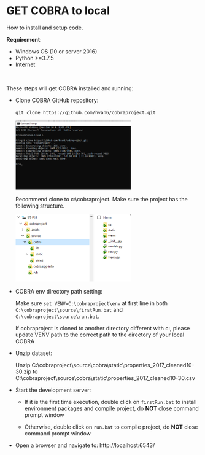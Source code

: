 # GET COBRA to local
How to install and setup code.


**Requirement**:
* Windows OS (10 or server 2016)
* Python >=3.7.5
* Internet

​

These steps will get COBRA installed and running:
​
* Clone COBRA GitHub repository:
​

  `git clone https://github.com/hvan6/cobraproject.git`  

  <img width="300" src="./assets/imgs/gitclone.png" alt="COBRA project clone" width="480">

  Recommend clone to c:\cobraproject. Make sure the project has the following structure.  

  <img width="300" src="./assets/imgs/structure.png" alt="COBRA project folder structure" width="480">

* COBRA env directory path setting:

	Make sure `set VENV=C:\cobraproject\env` at first line in both `C:\cobraproject\source\firstRun.bat` and `C:\cobraproject\source\run.bat`.

  If cobraproject is cloned to another directory different with c:\, please update VENV path to the correct path to the directory of your local COBRA
​
* Unzip dataset:

  Unzip C:\cobraproject\source\cobra\static\properties_2017_cleaned10-30.zip to C:\cobraproject\source\cobra\static\properties_2017_cleaned10-30.csv

* Start the development server:
​
  * If it is the first time execution, double click on `firstRun.bat` to install environment packages and compile project, do **NOT** close command prompt window

  * Otherwise, double click on `run.bat` to compile project, do **NOT** close command prompt window
​
* Open a browser and navigate to: http://localhost:6543/
